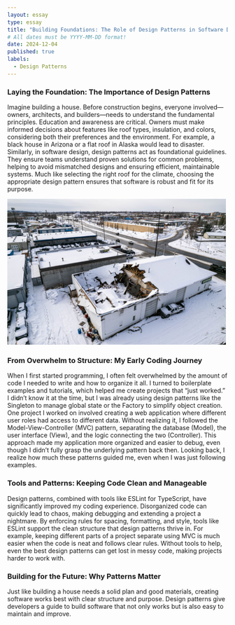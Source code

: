 ```yaml
---
layout: essay
type: essay
title: "Building Foundations: The Role of Design Patterns in Software Development"
# All dates must be YYYY-MM-DD format!
date: 2024-12-04
published: true
labels:
  - Design Patterns
---
```


### Laying the Foundation: The Importance of Design Patterns
Imagine building a house. Before construction begins, everyone involved—owners, architects, and builders—needs to understand the fundamental principles. Education and awareness are critical. Owners must make informed decisions about features like roof types, insulation, and colors, considering both their preferences and the environment. For example, a black house in Arizona or a flat roof in Alaska would lead to disaster. Similarly, in software design, design patterns act as foundational guidelines. They ensure teams understand proven solutions for common problems, helping to avoid mismatched designs and ensuring efficient, maintainable systems. Much like selecting the right roof for the climate, choosing the appropriate design pattern ensures that software is robust and fit for its purpose.

<img src="../img/flatroof.jpg" alt="Flat Roof Picture Alaska" width="500">


### From Overwhelm to Structure: My Early Coding Journey
When I first started programming, I often felt overwhelmed by the amount of code I needed to write and how to organize it all. I turned to boilerplate examples and tutorials, which helped me create projects that “just worked.” I didn’t know it at the time, but I was already using design patterns like the Singleton to manage global state or the Factory to simplify object creation. One project I worked on involved creating a web application where different user roles had access to different data. Without realizing it, I followed the Model-View-Controller (MVC) pattern, separating the database (Model), the user interface (View), and the logic connecting the two (Controller). This approach made my application more organized and easier to debug, even though I didn’t fully grasp the underlying pattern back then. Looking back, I realize how much these patterns guided me, even when I was just following examples.

### Tools and Patterns: Keeping Code Clean and Manageable
Design patterns, combined with tools like ESLint for TypeScript, have significantly improved my coding experience. Disorganized code can quickly lead to chaos, making debugging and extending a project a nightmare. By enforcing rules for spacing, formatting, and style, tools like ESLint support the clean structure that design patterns thrive in. For example, keeping different parts of a project separate using MVC is much easier when the code is neat and follows clear rules. Without tools to help, even the best design patterns can get lost in messy code, making projects harder to work with.

### Building for the Future: Why Patterns Matter
Just like building a house needs a solid plan and good materials, creating software works best with clear structure and purpose. Design patterns give developers a guide to build software that not only works but is also easy to maintain and improve.

